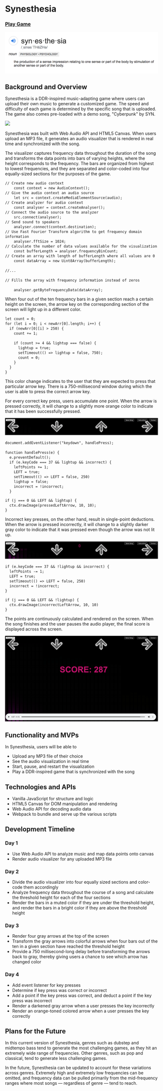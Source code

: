# Synesthesia
### [Play Game](https://nian-hu.github.io/Synesthesia/)

![](src/assets/synesthesia_definition.png)

## Background and Overview

Synesthesia is a DDR-inspired music-adapting game where users can upload their own music to generate a customized game. The speed and difficulty of each game is determined by the specific song that is uploaded. The game also comes pre-loaded with a demo song, "Cyberpunk" by SYN.

![](src/assets/synesthesia-gif.gif)

Synesthesia was built with Web Audio API and HTML5 Canvas. When users upload an MP3 file, it generates an audio visualizer that is rendered in real time and synchronized with the song. 

The visualizer captures frequency data throughout the duration of the song and transforms the data points into bars of varying heights, where the height corresponds to the frequency. The bars are organized from highest to lowest frequencies, and they are separated and color-coded into four equally-sized sections for the purposes of the game.

```
// Create new audio context
    const context = new AudioContext();
// Give the audio context an audio source
    let src = context.createMediaElementSource(audio);
// Create analyzer for audio context
    const analyser = context.createAnalyser();
// Connect the audio source to the analyzer
    src.connect(analyser);
// Send sound to speakers
    analyser.connect(context.destination);
// Use Fast Fourier Transform algorithm to get frequency domain information
    analyser.fftSize = 1024;
// Calculate the number of data values available for the visualization
    const bufferLength = analyser.frequencyBinCount;
// Create an array with length of bufferLength where all values are 0
    const dataArray = new Uint8Array(bufferLength);
    
//...

// Fills the array with frequency information instead of zeros
    
    analyser.getByteFrequencyData(dataArray);
```

When four out of the ten frequency bars in a given section reach a certain height on the screen, the arrow key on the corresponding section of the screen will light up in a different color.

```
let count = 0;
for (let i = 0; i < newArr[0].length; i++) {
  if (newArr[0][i] > 250) {
    count += 1;

    if (count >= 4 && lightup === false) {
      lightup = true;
      setTimeout(() => lightup = false, 750);
      count = 0;
    }
  } 
}
```

This color change indicates to the user that they are expected to press that particular arrow key. There is a 750-millisecond window during which the user is able to press the correct arrow key. 

For every correct key press, users accumulate one point. When the arrow is pressed correctly, it will change to a slightly more orange color to indicate that it has been successfully pressed.

![](src/assets/correct-key-press.gif)

```
document.addEventListener("keydown", handlePress);
          
function handlePress(e) {
  e.preventDefault();
  if (e.keyCode === 37 && lightup && incorrect) {
    leftPoints += 1;
    LEFT = true;
    setTimeout(() => LEFT = false, 250)
    lightup = false;
    incorrect = !incorrect;
  } 
```

```
if (j === 0 && LEFT && lightup) {
  ctx.drawImage(pressedLeftArrow, 10, 10);
}
```

Incorrect key presses, on the other hand, result in single-point deductions. When the arrow is pressed incorrectly, it will change to a slightly darker gray color to indicate that it was pressed even though the arrow was not lit up.

![](src/assets/incorrect-key-press.gif)

```
if (e.keyCode === 37 && !lightup && incorrect) {
  leftPoints -= 1;
  LEFT = true;
  setTimeout(() => LEFT = false, 250)
  incorrect = !incorrect;
} 
```

```
if (j === 0 && LEFT && !lightup) {
  ctx.drawImage(incorrectLeftArrow, 10, 10)
}
```

The points are continuously calculated and rendered on the screen. When the song finishes and the user pauses the audio player, the final score is displayed across the screen.


![](src/assets/final-score.png)

## Functionality and MVPs

In Synesthesia, users will be able to
* Upload any MP3 file of their choice
* See the audio visualization in real time
* Start, pause, and restart the visualization
* Play a DDR-inspired game that is synchronized with the song

## Technologies and APIs

* Vanilla JavaScript for structure and logic
* HTML5 Canvas for DOM manipulation and rendering
* Web Audio API for decoding audio data
* Webpack to bundle and serve up the various scripts

## Development Timeline

### Day 1
* Use Web Audio API to analyze music and map data points onto canvas
* Render audio visualizer for any uploaded MP3 file

### Day 2
* Divide the audio visualizer into four equally sized sections and color-code them accordingly
* Analyze frequency data throughout the course of a song and calculate the threshold height for each of the four sections
* Render the bars in a muted color if they are under the threshold height, and render the bars in a bright color if they are above the threshold height

### Day 3
* Render four gray arrows at the top of the screen
* Transform the gray arrows into colorful arrows when four bars out of the ten in a given section have reached the threshold height
* Provide a 750 millisecond-long delay before transforming the arrows back to gray, thereby giving users a chance to see which arrow has changed color

### Day 4
* Add event listener for key presses
* Determine if key press was correct or incorrect 
* Add a point if the key press was correct, and deduct a point if the key press was incorrect
* Render a darkened gray arrow when a user presses the key incorrectly
* Render an orange-toned colored arrow when a user presses the key correctly

## Plans for the Future

In this current version of Synesthesia, genres such as dubstep and midtempo bass tend to generate the most challenging games, as they hit an extremely wide range of frequencies. Other genres, such as pop and classical, tend to generate less challenging games. 

In the future, Synesthesia can be updated to account for these variations across genres. Extremely high and extremely low frequencies can be omitted, and frequency data can be pulled primarily from the mid-frequency ranges where most songs — regardless of genre — tend to reach. 
